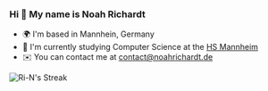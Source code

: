 ### Hi 👋 My name is Noah Richardt

*   🌍 I'm based in Mannhein, Germany
*   🌱 I'm currently studying Computer Science at the [HS Mannheim](https://www.english.hs-mannheim.de/the-university.html)
*   ✉️ You can contact me at [contact@noahrichardt.de](mailto:contact@noahrichardt.de )

![Ri-N's Streak](https://github-readme-streak-stats.herokuapp.com/?user=Ri-N&theme=vue-dark&hide_border=true)
